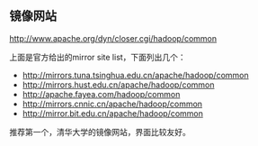 ## 镜像网站

http://www.apache.org/dyn/closer.cgi/hadoop/common

上面是官方给出的mirror site list，下面列出几个：

- http://mirrors.tuna.tsinghua.edu.cn/apache/hadoop/common
- http://mirrors.hust.edu.cn/apache/hadoop/common
- http://apache.fayea.com/hadoop/common
- http://mirrors.cnnic.cn/apache/hadoop/common
- http://mirror.bit.edu.cn/apache/hadoop/common

推荐第一个，清华大学的镜像网站，界面比较友好。

